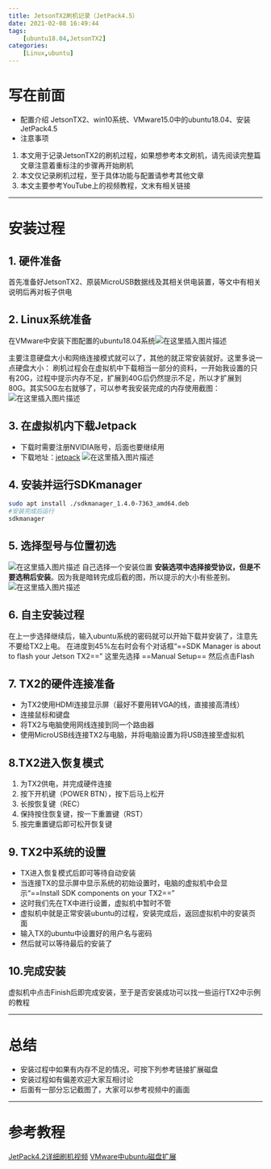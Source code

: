 ```yaml
---
title: JetsonTX2刷机记录（JetPack4.5）
date: 2021-02-08 16:49:44
tags: 
    [ubuntu18.04,JetsonTX2] 
categories: 
    [Linux,ubuntu]
---
```


# 写在前面
+ 配置介绍
JetsonTX2、win10系统、VMware15.0中的ubuntu18.04、安装JetPack4.5
+ 注意事项
1. 本文用于记录JetsonTX2的刷机过程，如果想参考本文刷机，请先阅读完整篇文章注意着重标注的步骤再开始刷机
2. 本文仅记录刷机过程，至于具体功能与配置请参考其他文章
3. 本文主要参考YouTube上的视频教程，文末有相关链接
*** 
# 安装过程
## 1. 硬件准备 
首先准备好JetsonTX2、原装MicroUSB数据线及其相关供电装置，等文中有相关说明后再对板子供电
## 2. Linux系统准备 
在VMware中安装下图配置的ubuntu18.04系统![在这里插入图片描述](https://img-blog.csdnimg.cn/20210207192256738.png?x-oss-process=image/watermark,type_ZmFuZ3poZW5naGVpdGk,shadow_10,text_aHR0cHM6Ly9ibG9nLmNzZG4ubmV0L3FxXzQ1MTcyMTU2,size_2,color_FFFFFF,t_70)

主要注意硬盘大小和网络连接模式就可以了，其他的就正常安装就好。这里多说一点硬盘大小：
刷机过程会在虚拟机中下载相当一部分的资料，一开始我设置的只有20G，过程中提示内存不足，扩展到40G后仍然提示不足，所以才扩展到80G。其实50G左右就够了，可以参考我安装完成的内存使用截图：![在这里插入图片描述](https://img-blog.csdnimg.cn/20210207192541659.png?x-oss-process=image/watermark,type_ZmFuZ3poZW5naGVpdGk,shadow_10,text_aHR0cHM6Ly9ibG9nLmNzZG4ubmV0L3FxXzQ1MTcyMTU2,size_2,color_FFFFFF,t_70)

## 3. 在虚拟机内下载Jetpack

+ 下载时需要注册NVIDIA账号，后面也要继续用
+ 下载地址：[jetpack](https://developer.nvidia.com/embedded/jetpack)
![在这里插入图片描述](https://img-blog.csdnimg.cn/20210207221321206.png?x-oss-process=image/watermark,type_ZmFuZ3poZW5naGVpdGk,shadow_10,text_aHR0cHM6Ly9ibG9nLmNzZG4ubmV0L3FxXzQ1MTcyMTU2,size_16,color_FFFFFF,t_70)

## 4. 安装并运行SDKmanager

```bash
sudo apt install ./sdkmanager_1.4.0-7363_amd64.deb
#安装完成后运行
sdkmanager
```

## 5. 选择型号与位置初选

![在这里插入图片描述](https://img-blog.csdnimg.cn/20210208003221540.png?x-oss-process=image/watermark,type_ZmFuZ3poZW5naGVpdGk,shadow_10,text_aHR0cHM6Ly9ibG9nLmNzZG4ubmV0L3FxXzQ1MTcyMTU2,size_16,color_FFFFFF,t_70)
自己选择一个安装位置
**安装选项中选择接受协议，但是不要选稍后安装**。因为我是暗转完成后截的图，所以提示的大小有些差别。
![在这里插入图片描述](https://img-blog.csdnimg.cn/20210208003642651.png?x-oss-process=image/watermark,type_ZmFuZ3poZW5naGVpdGk,shadow_10,text_aHR0cHM6Ly9ibG9nLmNzZG4ubmV0L3FxXzQ1MTcyMTU2,size_16,color_FFFFFF,t_70)

## 6. 自主安装过程
在上一步选择继续后，输入ubuntu系统的密码就可以开始下载并安装了，注意先不要给TX2上电。
在进度到45%左右时会有个对话框“==SDK Manager is about to flash your Jetson TX2==”
这里先选择 ==Manual Setup==
然后点击Flash

## 7. TX2的硬件连接准备
+ 为TX2使用HDMI连接显示屏（最好不要用转VGA的线，直接接高清线）
+ 连接鼠标和键盘
+ 将TX2与电脑使用网线连接到同一个路由器
+ 使用MicroUSB线连接TX2与电脑，并将电脑设置为将USB连接至虚拟机
## 8.TX2进入恢复模式
1. 为TX2供电，并完成硬件连接
2. 按下开机键（POWER BTN），按下后马上松开
3. 长按恢复键（REC）
4. 保持按住恢复键，按一下重置键（RST）
5. 按完重置键后即可松开恢复键
## 9. TX2中系统的设置
+ TX进入恢复模式后即可等待自动安装
+ 当连接TX的显示屏中显示系统的初始设置时，电脑的虚拟机中会显示“==Install SDK components on your TX2==”
+ 这时我们先在TX中进行设置，虚拟机中暂时不管
+ 虚拟机中就是正常安装ubuntu的过程，安装完成后，返回虚拟机中的安装页面
+ 输入TX的ubuntu中设置好的用户名与密码
+ 然后就可以等待最后的安装了
## 10.完成安装
虚拟机中点击Finish后即完成安装，至于是否安装成功可以找一些运行TX2中示例的教程
***
# 总结 
+ 安装过程中如果有内存不足的情况，可按下列参考链接扩展磁盘
+ 安装过程如有偏差欢迎大家互相讨论
+ 后面有一部分忘记截图了，大家可以参考视频中的画面

** *
# 参考教程
[JetPack4.2详细刷机视频](https://www.bilibili.com/video/BV1CT4y1E7Yw?t=485)
[VMware中ubuntu磁盘扩展](/2021/02/08/VMware中ubuntu的磁盘扩展/)